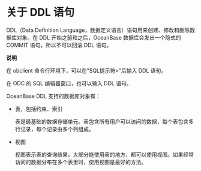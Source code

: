 关于 DDL 语句 
==============================



DDL（Data Definition Language，数据定义语言）语句用来创建、修改和删除数据库对象。在 DDL 开始之前和之后，OceanBase 数据库会发出一个隐式的 COMMIT 语句，所以不可以回滚 DDL 语句。

**说明**



在 obclient 命令行环境下，可以在"SQL提示符\>"后输入 DDL 语句。

在 ODC 的 SQL 编辑器窗口，也可以输入 DDL 语句。

OceanBase DDL 支持的数据库对象有：

* 表，包括约束、索引

  表是最基础的数据存储单元。表包含所有用户可以访问的数据，每个表包含多行记录，每个记录由多个列组成。
  




<!-- -->

* 视图

  视图表示表的查询结果。大部分能使用表的地方，都可以使用视图。如果经常访问的数据分布在多个表里时，使用视图是最好的方法。
  




<!-- -->

